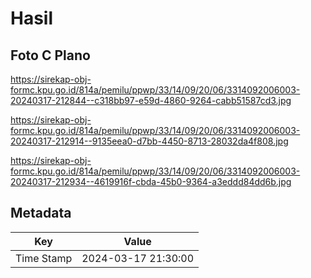 # Hasil

## Foto C Plano

https://sirekap-obj-formc.kpu.go.id/814a/pemilu/ppwp/33/14/09/20/06/3314092006003-20240317-212844--c318bb97-e59d-4860-9264-cabb51587cd3.jpg

https://sirekap-obj-formc.kpu.go.id/814a/pemilu/ppwp/33/14/09/20/06/3314092006003-20240317-212914--9135eea0-d7bb-4450-8713-28032da4f808.jpg

https://sirekap-obj-formc.kpu.go.id/814a/pemilu/ppwp/33/14/09/20/06/3314092006003-20240317-212934--4619916f-cbda-45b0-9364-a3eddd84dd6b.jpg


## Metadata

| Key        | Value               |
| ---------- | ------------------- |
| Time Stamp | 2024-03-17 21:30:00 |



